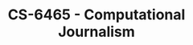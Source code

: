 ---
layout: course
title: CS-6465 - Computational Journalism
aliases: 
course_id: CS-6465
permalink: /CS-6465/
avg_difficulty: 3.00
avg_rating: 4.00
avg_workload: 15.00
---